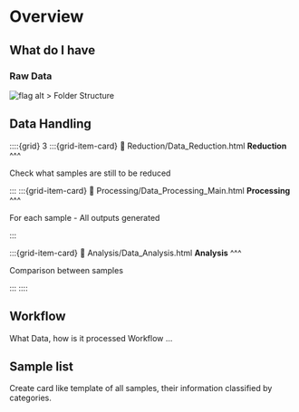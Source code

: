 # Overview

## What do I have

### Raw Data

![flag alt >](../../Documents/SVG_icons/folder-svgrepo-com.svg) Folder Structure


## Data Handling


::::{grid} 3
:::{grid-item-card}
:link: Reduction/Data_Reduction.html
**Reduction** 
^^^

Check what samples are still to be reduced

:::
:::{grid-item-card}
:link: Processing/Data_Processing_Main.html
**Processing** 
^^^

For each sample - All outputs generated

:::

:::{grid-item-card}
:link: Analysis/Data_Analysis.html
**Analysis**
^^^

Comparison between samples

:::
::::

## Workflow

What Data, how is it processed Workflow ...

## Sample list

Create card like template of all samples, their information classified by categories.